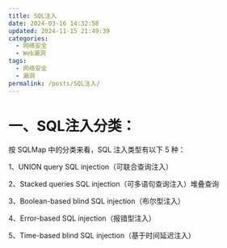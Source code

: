 ```yaml
---
title: SQL注入
date: 2024-03-16 14:32:58
updated: 2024-11-15 21:49:39
categories:
  - 网络安全
  - Web漏洞
tags:
  - 网络安全
  - 漏洞
permalink: /posts/SQL注入/
---
```

# 一、SQL注入分类：

按 SQLMap 中的分类来看，SQL 注入类型有以下 5 种：

1、UNION query SQL injection（可联合查询注入）

2、Stacked queries SQL injection（可多语句查询注入）堆叠查询

3、Boolean-based blind SQL injection（布尔型注入）

4、Error-based SQL injection（报错型注入）

5、Time-based blind SQL injection（基于时间延迟注入）